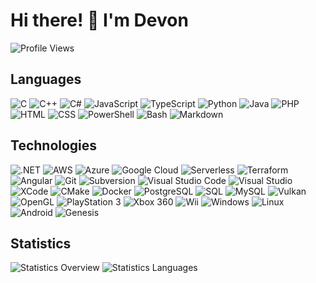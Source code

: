 # Hi there! 👋 I'm Devon

![Profile Views]

## Languages

![C] ![C++] ![C#] ![JavaScript] ![TypeScript] ![Python] ![Java] ![PHP] ![HTML]
![CSS] ![PowerShell] ![Bash] ![Markdown]

## Technologies
![.NET] ![AWS] ![Azure] ![Google Cloud] ![Serverless] ![Terraform] ![Angular]
![Git] ![Subversion] ![Visual Studio Code] ![Visual Studio] ![XCode] ![CMake]
![Docker] ![PostgreSQL] ![SQL] ![MySQL] ![Vulkan] ![OpenGL] ![PlayStation 3]
![Xbox 360] ![Wii] ![Windows] ![Linux] ![Android] ![Genesis]

## Statistics

![Statistics Overview] ![Statistics Languages]

<!-- external links -->
[Profile Views]: https://komarev.com/ghpvc/?username=devpow112 "Profile Views"
[C]: https://img.shields.io/badge/-C-A8B9CC?logo=C&logoColor=white "C"
[C++]: https://img.shields.io/badge/-C++-00599C?logo=C%2b%2b&logoColor=white "C++"
[C#]: https://img.shields.io/badge/-C%23-239120?logo=C-Sharp&logoColor=white "C#"
[JavaScript]: https://img.shields.io/badge/-JavaScript-F7DF1E?logo=JavaScript&logoColor=black "JavaScript" 
[TypeScript]: https://img.shields.io/badge/-TypeScript-3178C6?logo=TypeScript&logoColor=white "TypeScript"
[Python]: https://img.shields.io/badge/-Python-3776AB?logo=Python&logoColor=white "Python"
[Java]: https://img.shields.io/badge/-Java-007396?logo=Java&logoColor=white "Java"
[PHP]: https://img.shields.io/badge/-PHP-777BB4?logo=PHP&logoColor=white "PHP"
[HTML]: https://img.shields.io/badge/-HTML-E34F26?logo=HTML5&logoColor=white "HTML"
[CSS]: https://img.shields.io/badge/-CSS-1572B6?logo=CSS3&logoColor=white "CSS"
[PowerShell]: https://img.shields.io/badge/-PowerShell-5391FE?logo=PowerShell&logoColor=white "PowerShell"
[Bash]: https://img.shields.io/badge/-Bash-4EAA25?logo=GNU-Bash&logoColor=white "Bash"
[Markdown]: https://img.shields.io/badge/-Markdown-000000?logo=Markdown&logoColor=white "Markdown"
[.NET]: https://img.shields.io/badge/-.NET-512BD4?logo=.NET&logoColor=white ".NET"
[AWS]: https://img.shields.io/badge/-AWS-232F3E?logo=Amazon-AWS&logoColor=white "AWS"
[Azure]: https://img.shields.io/badge/-Azure-0089D6?logo=Microsoft-Azure&logoColor=white "Azure"
[Google Cloud]: https://img.shields.io/badge/-Google%20Cloud-4285F4?logo=Google-Cloud&logoColor=white "Google Cloud"
[Terraform]: https://img.shields.io/badge/-Terraform-623CE4?logo=Terraform&logoColor=white "Terraform"
[Git]: https://img.shields.io/badge/-Git-F05032?logo=Git&logoColor=white "Git"
[Subversion]: https://img.shields.io/badge/-Subversion-809CC9?logo=Subversion&logoColor=white "Subversion"
[Visual Studio]: https://img.shields.io/badge/-Visual%20Studio-512BD4?logo=Visual-Studio&logoColor=white "Visual Studio"
[Visual Studio Code]: https://img.shields.io/badge/-Visual%20Studio%20Code-007ACC?logo=Visual-Studio-Code&logoColor=white "Visual Studio Code"
[XCode]: https://img.shields.io/badge/-XCode-147EFB?logo=XCode&logoColor=white "XCode"
[CMake]: https://img.shields.io/badge/-CMake-064F8C?logo=CMake&logoColor=white "CMake"
[Docker]: https://img.shields.io/badge/-Docker-2496ED?logo=Docker&logoColor=white "Docker"
[SQL]: https://img.shields.io/badge/-SQL-CC2927?logo=Microsoft-SQL-Server&logoColor=white "SQL"
[MySQL]: https://img.shields.io/badge/-MySQL-4479A1?logo=MySQL&logoColor=white "MySQL"
[PostgreSQL]: https://img.shields.io/badge/-PostgreSQL-336791?logo=PostgreSQL&logoColor=white "PostgreSQL"
[Angular]: https://img.shields.io/badge/-Angular-E23237?logo=Angular&logoColor=white "Angular"
[Vulkan]: https://img.shields.io/badge/-Vulkan-AC162C?logo=Vulkan&logoColor=white "Vulkan"
[PlayStation 3]: https://img.shields.io/badge/-PlayStation%203-003791?logo=PlayStation&logoColor=white "PlayStation 3"
[Xbox 360]: https://img.shields.io/badge/-Xbox%20360-107C10?logo=Xbox&logoColor=white "Xbox 360"
[Wii]: https://img.shields.io/badge/-Wii-8B8B8B?logo=Wii&logoColor=white "Wii"
[Android]: https://img.shields.io/badge/-Android-3DDC84?logo=Android&logoColor=white "Android"
[Windows]: https://img.shields.io/badge/-Windows-0078D6?logo=Windows&logoColor=white "Windows"
[Linux]: https://img.shields.io/badge/-Linux-FCC624?logo=Linux&logoColor=black "Linux"
[Genesis]: https://img.shields.io/badge/-Genesis-0089CF?logo=Sega&logoColor=white "Genesis"
[OpenGL]: https://img.shields.io/badge/-OpenGL-5586A4?logo=OpenGL&logoColor=white "OpenGL" 
[Serverless]: https://img.shields.io/badge/-Serverless-FD5750?logo=Serverless&logoColor=white "Serverless" 
[Statistics Overview]: https://github-readme-stats.vercel.app/api?username=devpow112&hide_border=true&include_all_commits=true&count_private=true&line_height=20&custom_title=Overview&theme=github_dark
[Statistics Languages]: https://github-readme-stats.vercel.app/api/top-langs/?username=devpow112&hide_border=true&layout=compact&langs_count=6&theme=github_dark
